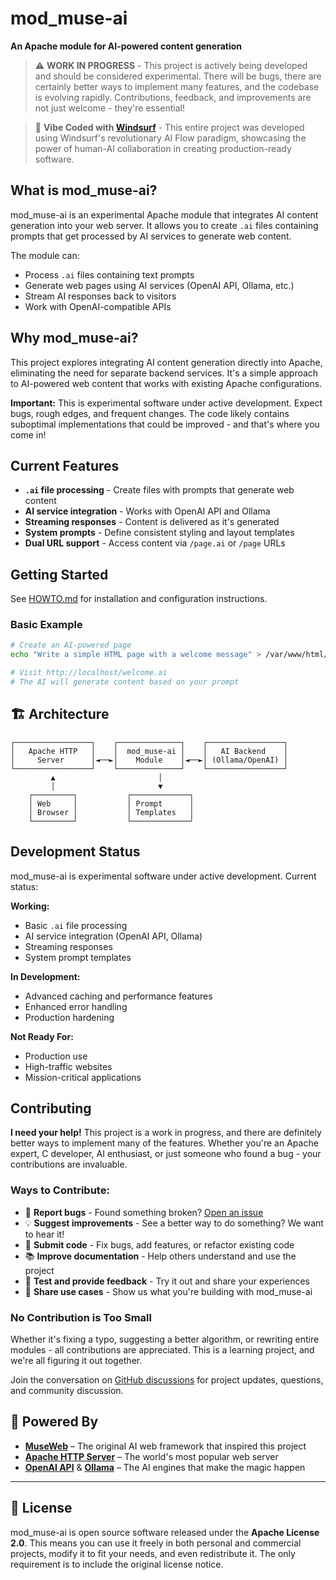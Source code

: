 # mod_muse-ai

**An Apache module for AI-powered content generation**

> ⚠️ **WORK IN PROGRESS** - This project is actively being developed and should be considered experimental. There will be bugs, there are certainly better ways to implement many features, and the codebase is evolving rapidly. Contributions, feedback, and improvements are not just welcome - they're essential!

> 🌊 **Vibe Coded with [Windsurf](https://windsurf.com/)** - This entire project was developed using Windsurf's revolutionary AI Flow paradigm, showcasing the power of human-AI collaboration in creating production-ready software.

## What is mod_muse-ai?

mod_muse-ai is an experimental Apache module that integrates AI content generation into your web server. It allows you to create `.ai` files containing prompts that get processed by AI services to generate web content.

The module can:
- Process `.ai` files containing text prompts
- Generate web pages using AI services (OpenAI API, Ollama, etc.)
- Stream AI responses back to visitors
- Work with OpenAI-compatible APIs

## Why mod_muse-ai?

This project explores integrating AI content generation directly into Apache, eliminating the need for separate backend services. It's a simple approach to AI-powered web content that works with existing Apache configurations.

**Important:** This is experimental software under active development. Expect bugs, rough edges, and frequent changes. The code likely contains suboptimal implementations that could be improved - and that's where you come in!

## Current Features

- **`.ai` file processing** - Create files with prompts that generate web content
- **AI service integration** - Works with OpenAI API and Ollama
- **Streaming responses** - Content is delivered as it's generated
- **System prompts** - Define consistent styling and layout templates
- **Dual URL support** - Access content via `/page.ai` or `/page` URLs

## Getting Started

See [HOWTO.md](HOWTO.md) for installation and configuration instructions.

### Basic Example
```bash
# Create an AI-powered page
echo "Write a simple HTML page with a welcome message" > /var/www/html/welcome.ai

# Visit http://localhost/welcome.ai
# The AI will generate content based on your prompt
```

## 🏗️ Architecture

```
┌─────────────────┐    ┌──────────────┐    ┌─────────────────┐
│   Apache HTTP   │    │  mod_muse-ai │    │   AI Backend    │
│     Server      │◄──►│    Module    │◄──►│ (Ollama/OpenAI) │
└─────────────────┘    └──────────────┘    └─────────────────┘
         ▲                       │
         │                       ▼
    ┌─────────┐           ┌─────────────┐
    │ Web     │           │ Prompt      │
    │ Browser │           │ Templates   │
    └─────────┘           └─────────────┘
```

## Development Status

mod_muse-ai is experimental software under active development. Current status:

**Working:**
- Basic `.ai` file processing
- AI service integration (OpenAI API, Ollama)
- Streaming responses
- System prompt templates

**In Development:**
- Advanced caching and performance features
- Enhanced error handling
- Production hardening

**Not Ready For:**
- Production use
- High-traffic websites
- Mission-critical applications

## Contributing

**I need your help!** This project is a work in progress, and there are definitely better ways to implement many of the features. Whether you're an Apache expert, C developer, AI enthusiast, or just someone who found a bug - your contributions are invaluable.

### Ways to Contribute:
- 🐛 **Report bugs** - Found something broken? [Open an issue](https://github.com/kekePower/mod_muse-ai/issues)
- 💡 **Suggest improvements** - See a better way to do something? We want to hear it!
- 🔧 **Submit code** - Fix bugs, add features, or refactor existing code
- 📚 **Improve documentation** - Help others understand and use the project
- 🧪 **Test and provide feedback** - Try it out and share your experiences
- 🎨 **Share use cases** - Show us what you're building with mod_muse-ai

### No Contribution is Too Small
Whether it's fixing a typo, suggesting a better algorithm, or rewriting entire modules - all contributions are appreciated. This is a learning project, and we're all figuring it out together.

Join the conversation on [GitHub discussions](https://github.com/kekePower/mod_muse-ai/discussions) for project updates, questions, and community discussion.

## 🔗 Powered By

- **[MuseWeb](https://github.com/kekePower/museweb)** – The original AI web framework that inspired this project
- **[Apache HTTP Server](https://httpd.apache.org/)** – The world's most popular web server
- **[OpenAI API](https://openai.com/api/)** & **[Ollama](https://ollama.ai/)** – The AI engines that make the magic happen

---

## 📄 License

mod_muse-ai is open source software released under the **Apache License 2.0**. This means you can use it freely in both personal and commercial projects, modify it to fit your needs, and even redistribute it. The only requirement is to include the original license notice.